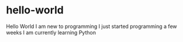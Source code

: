 # hello-world
Hello World
I am new to programming
I just started programming a few weeks
I am currently learning Python
